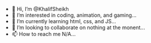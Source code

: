 - 👋 Hi, I’m @KhalifSheikh
- 👀 I’m interested in coding, animation, and gaming...
- 🌱 I’m currently learning html, css, and JS...
- 💞️ I’m looking to collaborate on nothing at the monent...
- 📫 How to reach me N/A...

<!---
KhalifSheikh/KhalifSheikh is a ✨ special ✨ repository because its `README.md` (this file) appears on your GitHub profile.
You can click the Preview link to take a look at your changes.
--->
